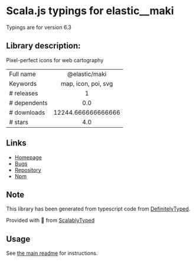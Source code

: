 
# Scala.js typings for elastic__maki

Typings are for version 6.3

## Library description:
Pixel-perfect icons for web cartography

|                    |                 |
| ------------------ | :-------------: |
| Full name          | @elastic/maki |
| Keywords           | map, icon, poi, svg |
| # releases         | 1 |
| # dependents       | 0.0 |
| # downloads        | 12244.666666666666 |
| # stars            | 4.0 |

## Links
- [Homepage](https://github.com/elastic/maki)
- [Bugs](https://github.com/elastic/maki/issues)
- [Repository](https://github.com/elastic/maki)
- [Npm](https://www.npmjs.com/package/%40elastic%2Fmaki)
    


## Note
This library has been generated from typescript code from [DefinitelyTyped](https://definitelytyped.org).

Provided with :purple_heart: from [ScalablyTyped](https://github.com/oyvindberg/ScalablyTyped)

## Usage
See [the main readme](../../readme.md) for instructions.


